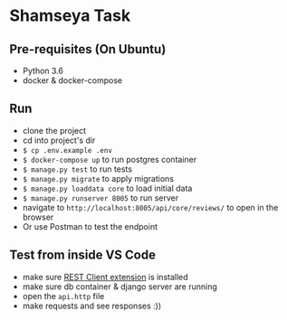 # Shamseya  Task

## Pre-requisites (On Ubuntu)

- Python 3.6
- docker & docker-compose

## Run

- clone the project
- cd into project's dir
- `$ cp .env.example .env`
- `$ docker-compose up` to run postgres container
- `$ manage.py test` to run tests
- `$ manage.py migrate` to apply migrations
- `$ manage.py loaddata core` to load initial data
- `$ manage.py runserver 8005` to run server
- navigate to `http://localhost:8005/api/core/reviews/` to open in the browser
- Or use Postman to test the endpoint

## Test from inside VS Code

- make sure [REST Client extension](https://marketplace.visualstudio.com/items?itemName=humao.rest-client) is installed
- make sure db container & django server are running
- open the `api.http` file
- make requests and see responses :))
